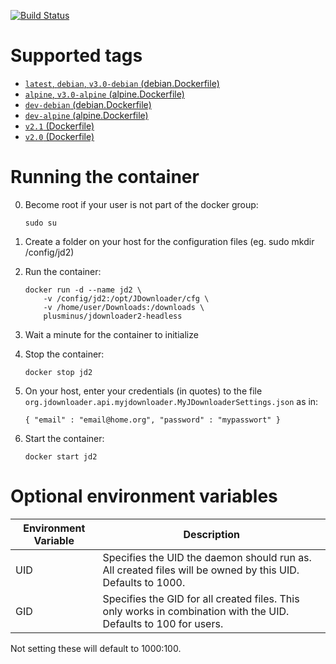 [![Build Status](https://travis-ci.com/PlusMinus0/headless-jd2-docker.svg?branch=master)](https://travis-ci.com/PlusMinus0/headless-jd2-docker)
# Supported tags
 * [`latest`, `debian`, `v3.0-debian` (debian.Dockerfile)](https://github.com/PlusMinus0/headless-jd2-docker/blob/master/debian.Dockerfile)
 * [`alpine`, `v3.0-alpine` (alpine.Dockerfile)](https://github.com/PlusMinus0/headless-jd2-docker/blob/master/alpine.Dockerfile)
 * [`dev-debian` (debian.Dockerfile)](https://github.com/PlusMinus0/headless-jd2-docker/blob/dev/debian.Dockerfile)
 * [`dev-alpine` (alpine.Dockerfile)](https://github.com/PlusMinus0/headless-jd2-docker/blob/dev/alpine.Dockerfile)
 * [`v2.1` (Dockerfile)](https://github.com/PlusMinus0/headless-jd2-docker/blob/v2.1/Dockerfile)
 * [`v2.0` (Dockerfile)](https://github.com/PlusMinus0/headless-jd2-docker/blob/v2.0/Dockerfile)


# Running the container
0.  Become root if your user is not part of the docker group:

    ```
    sudo su
    ```
1.  Create a folder on your host for the configuration files (eg. sudo mkdir /config/jd2)
2.  Run the container:

    ```
    docker run -d --name jd2 \
        -v /config/jd2:/opt/JDownloader/cfg \
        -v /home/user/Downloads:/downloads \
        plusminus/jdownloader2-headless
    ```
3.  Wait a minute for the container to initialize
4.  Stop the container:

    ```
    docker stop jd2
    ```
5.  On your host, enter your credentials (in quotes) to the file `org.jdownloader.api.myjdownloader.MyJDownloaderSettings.json` as in:

    ```
    { "email" : "email@home.org", "password" : "mypasswort" }
    ```
6.  Start the container:

    ```
    docker start jd2
    ```
    
# Optional environment variables
|Environment Variable|Description|
|--------------------|-----------|
|UID|Specifies the UID the daemon should run as. All created files will be owned by this UID. Defaults to 1000.|
|GID|Specifies the GID for all created files. This only works in combination with the UID. Defaults to 100 for users.|

Not setting these will default to 1000:100.

